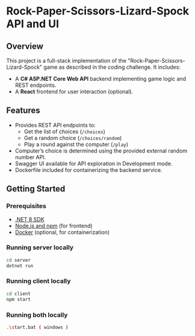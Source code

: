 # Rock-Paper-Scissors-Lizard-Spock API and UI

## Overview

This project is a full-stack implementation of the "Rock-Paper-Scissors-Lizard-Spock" game as described in the coding challenge. It includes:

- A **C# ASP.NET Core Web API** backend implementing game logic and REST endpoints.
- A **React** frontend for user interaction (optional).

## Features

- Provides REST API endpoints to:
  - Get the list of choices (`/choices`)
  - Get a random choice (`/choices/random`)
  - Play a round against the computer (`/play`)
- Computer’s choice is determined using the provided external random number API.
- Swagger UI available for API exploration in Development mode.
- Dockerfile included for containerizing the backend service.

## Getting Started

### Prerequisites

- [.NET 8 SDK](https://dotnet.microsoft.com/download/dotnet/8.0)
- [Node.js and npm](https://nodejs.org/en/download/) (for frontend)
- [Docker](https://www.docker.com/get-started) (optional, for containerization)

### Running server locally

```bash
cd server
dotnet run

```

### Running client locally

```bash
cd client
npm start

```

### Running both locally

```bash
.\start.bat ( windows )

```
